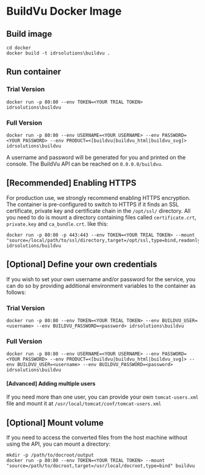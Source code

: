 # BuildVu Docker Image

## Build image
```
cd docker
docker build -t idrsolutions\buildvu . 
```

## Run container
### Trial Version
```
docker run -p 80:80 --env TOKEN=<YOUR TRIAL TOKEN> idrsolutions\buildvu
```
### Full Version
```
docker run -p 80:80 --env USERNAME=<YOUR USERNAME> --env PASSWORD=<YOUR PASSWORD> --env PRODUCT=<[buildvu|buildvu_html|buildvu_svg]> idrsolutions\buildvu
```
A username and password will be generated for you and printed on the console. The BuildVu API can be reached on `0.0.0.0/buildvu`. 

## [Recommended] Enabling HTTPS
For production use, we strongly recommend enabling HTTPS encryption. The container is pre-configured to switch to HTTPS
if it finds an SSL certificate, private key and certificate chain in the `/opt/ssl/` directory.  All you need to do is mount a directory
containing files called `certificate.crt`, `private.key` and `ca_bundle.crt`. like this:
```
docker run -p 80:80 -p 443:443 --env TOKEN=<YOUR TRIAL TOKEN> --mount "source=/local/path/to/ssl/directory,target=/opt/ssl,type=bind,readonly" idrsolutions/buildvu
```

## [Optional] Define your own credentials
If you wish to set your own username and/or password for the service, you can do so by providing additional environment
variables to the container as follows:

### Trial Version
```
docker run -p 80:80 --env TOKEN=<YOUR TRIAL TOKEN> --env BUILDVU_USER=<username> --env BUILDVU_PASSWORD=<password> idrsolutions\buildvu
```
### Full Version
```
docker run -p 80:80 --env USERNAME=<YOUR USERNAME> --env PASSWORD=<YOUR PASSWORD> --env PRODUCT=<[buildvu|buildvu_html|buildvu_svg]> --env BUILDVU_USER=<username> --env BUILDVU_PASSWORD=<password> idrsolutions\buildvu
```

#### [Advanced] Adding multiple users
If you need more than one user, you can provide your own `tomcat-users.xml` file and mount it at `/usr/local/tomcat/conf/tomcat-users.xml`

## [Optional] Mount volume
If you need to access the converted files from the host machine without using the API, you can mount a directory:
```
mkdir -p /path/to/docroot/output
docker run -p 80:80 --env TOKEN=<YOUR TRIAL TOKEN> --mount "source=/path/to/docroot,target=/usr/local/docroot,type=bind" buildvu
```


